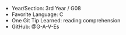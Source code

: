 - Year/Section: 3rd Year / G08
- Favorite Language: C
- One Git Tip Learned: reading comprehension
- GitHub: @G-A-V-Es